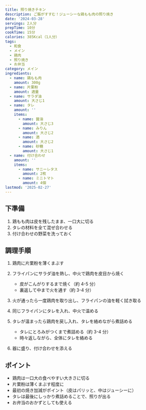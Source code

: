 ```yaml
---
title: 照り焼きチキン
description: ご飯がすすむ！ジューシーな鶏もも肉の照り焼き
date: '2024-03-28'
servings: 2人分
prepTime: 10分
cookTime: 15分
calories: 385Kcal（1人分）
tags:
  - 和食
  - メイン
  - 鶏肉
  - 照り焼き
  - お弁当
category: メイン
ingredients:
  - name: 鶏もも肉
    amount: 300g
  - name: 片栗粉
    amount: 適量
  - name: サラダ油
    amount: 大さじ1
  - name: タレ
    amount: ''
    items:
      - name: 醤油
        amount: 大さじ3
      - name: みりん
        amount: 大さじ2
      - name: 酒
        amount: 大さじ2
      - name: 砂糖
        amount: 大さじ1
  - name: 付け合わせ
    amount: ''
    items:
      - name: サニーレタス
        amount: 2枚
      - name: ミニトマト
        amount: 4個
lastmod: '2025-02-27'
---
```


## 下準備

1. 鶏もも肉は皮を残したまま、一口大に切る
2. タレの材料を全て混ぜ合わせる
3. 付け合わせの野菜を洗っておく

## 調理手順

1. 鶏肉に片栗粉を薄くまぶす

2. フライパンにサラダ油を熱し、中火で鶏肉を皮目から焼く

   - 皮がこんがりするまで焼く（約 4-5 分）
   - 裏返して中まで火を通す（約 3-4 分）

3. 火が通ったら一度鶏肉を取り出し、フライパンの油を軽く拭き取る

4. 同じフライパンにタレを入れ、中火で温める

5. タレが温まったら鶏肉を戻し入れ、タレを絡めながら煮詰める

   - タレにとろみがつくまで煮詰める（約 3-4 分）
   - 時々返しながら、全体にタレを絡める

6. 器に盛り、付け合わせを添える

## ポイント

- 鶏肉は一口大の食べやすい大きさに切る
- 片栗粉は薄くまぶす程度に
- 最初の焼き加減がポイント（皮はパリッと、中はジューシーに）
- タレは最後にしっかり煮詰めることで、照りが出る
- お弁当のおかずとしても使える
